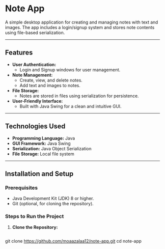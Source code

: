 # Note App

A simple desktop application for creating and managing notes with text and images. The app includes a login/signup system and stores note contents using file-based serialization.

---

## Features
- **User Authentication:**
  - Login and Signup windows for user management.
- **Note Management:**
  - Create, view, and delete notes.
  - Add text and images to notes.
- **File Storage:**
  - Notes are stored in files using serialization for persistence.
- **User-Friendly Interface:**
  - Built with Java Swing for a clean and intuitive GUI.

---

## Technologies Used
- **Programming Language:** Java
- **GUI Framework:** Java Swing
- **Serialization:** Java Object Serialization
- **File Storage:** Local file system

---

## Installation and Setup

### Prerequisites
- Java Development Kit (JDK) 8 or higher.
- Git (optional, for cloning the repository).

### Steps to Run the Project
1. **Clone the Repository:**
   ```bash
  git clone https://github.com/moaazalaa12/note-app.git
  cd note-app

